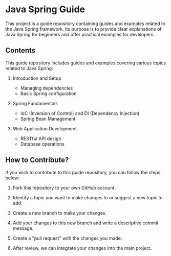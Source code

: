 # Java Spring Guide

This project is a guide repository containing guides and examples related to the Java Spring framework. Its purpose is to provide clear explanations of Java Spring for beginners and offer practical examples for developers.

## Contents

This guide repository includes guides and examples covering various topics related to Java Spring:

1. Introduction and Setup
   - Managing dependencies
   - Basic Spring configuration

2. Spring Fundamentals
   - IoC (Inversion of Control) and DI (Dependency Injection)
   - Spring Bean Management

3. Web Application Development
   - RESTful API design
   - Database operations

## How to Contribute?

If you wish to contribute to this guide repository, you can follow the steps below:

1. Fork this repository to your own GitHub account.

2. Identify a topic you want to make changes to or suggest a new topic to add.

3. Create a new branch to make your changes.

4. Add your changes to this new branch and write a descriptive commit message.

5. Create a "pull request" with the changes you made.

6. After review, we can integrate your changes into the main project.

